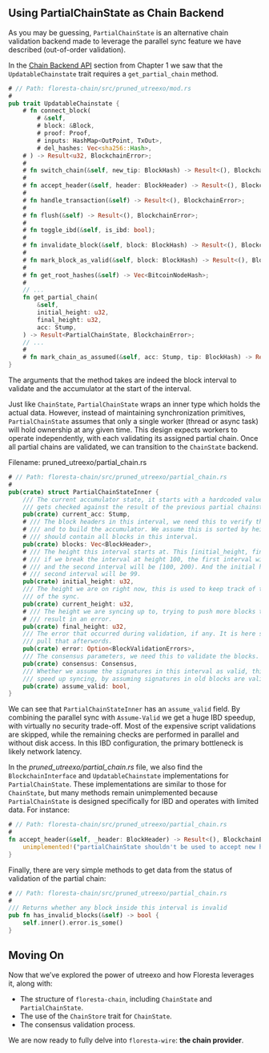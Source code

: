 ## Using PartialChainState as Chain Backend

As you may be guessing, `PartialChainState` is an alternative chain validation backend made to leverage the parallel sync feature we have described (out-of-order validation).

In the [Chain Backend API](ch01-02-chain-backend-api.md) section from Chapter 1 we saw that the `UpdatableChainstate` trait requires a `get_partial_chain` method.

```rust
# // Path: floresta-chain/src/pruned_utreexo/mod.rs
#
pub trait UpdatableChainstate {
    # fn connect_block(
        # &self,
        # block: &Block,
        # proof: Proof,
        # inputs: HashMap<OutPoint, TxOut>,
        # del_hashes: Vec<sha256::Hash>,
    # ) -> Result<u32, BlockchainError>;
    #
    # fn switch_chain(&self, new_tip: BlockHash) -> Result<(), BlockchainError>;
    #
    # fn accept_header(&self, header: BlockHeader) -> Result<(), BlockchainError>;
    #
    # fn handle_transaction(&self) -> Result<(), BlockchainError>;
    #
    # fn flush(&self) -> Result<(), BlockchainError>;
    #
    # fn toggle_ibd(&self, is_ibd: bool);
    #
    # fn invalidate_block(&self, block: BlockHash) -> Result<(), BlockchainError>;
    #
    # fn mark_block_as_valid(&self, block: BlockHash) -> Result<(), BlockchainError>;
    #
    # fn get_root_hashes(&self) -> Vec<BitcoinNodeHash>;
    #
    // ...
    fn get_partial_chain(
        &self,
        initial_height: u32,
        final_height: u32,
        acc: Stump,
    ) -> Result<PartialChainState, BlockchainError>;
    // ...
    #
    # fn mark_chain_as_assumed(&self, acc: Stump, tip: BlockHash) -> Result<bool, BlockchainError>;
}
```

The arguments that the method takes are indeed the block interval to validate and the accumulator at the start of the interval.

Just like `ChainState`, `PartialChainState` wraps an inner type which holds the actual data. However, instead of maintaining synchronization primitives, `PartialChainState` assumes that only a single worker (thread or async task) will hold ownership at any given time. This design expects workers to operate independently, with each validating its assigned partial chain. Once all partial chains are validated, we can transition to the `ChainState` backend.

Filename: pruned_utreexo/partial_chain.rs

```rust
# // Path: floresta-chain/src/pruned_utreexo/partial_chain.rs
#
pub(crate) struct PartialChainStateInner {
    /// The current accumulator state, it starts with a hardcoded value and
    /// gets checked against the result of the previous partial chainstate.
    pub(crate) current_acc: Stump,
    # /// The block headers in this interval, we need this to verify the blocks
    # /// and to build the accumulator. We assume this is sorted by height, and
    # /// should contain all blocks in this interval.
    pub(crate) blocks: Vec<BlockHeader>,
    # /// The height this interval starts at. This [initial_height, final_height), so
    # /// if we break the interval at height 100, the first interval will be [0, 100)
    # /// and the second interval will be [100, 200). And the initial height of the
    # /// second interval will be 99.
    pub(crate) initial_height: u32,
    /// The height we are on right now, this is used to keep track of the progress
    /// of the sync.
    pub(crate) current_height: u32,
    # /// The height we are syncing up to, trying to push more blocks than this will
    # /// result in an error.
    pub(crate) final_height: u32,
    /// The error that occurred during validation, if any. It is here so we can
    /// pull that afterwords.
    pub(crate) error: Option<BlockValidationErrors>,
    /// The consensus parameters, we need this to validate the blocks.
    pub(crate) consensus: Consensus,
    /// Whether we assume the signatures in this interval as valid, this is used to
    /// speed up syncing, by assuming signatures in old blocks are valid.
    pub(crate) assume_valid: bool,
}
```

We can see that `PartialChainStateInner` has an `assume_valid` field. By combining the parallel sync with `Assume-Valid` we get a huge IBD speedup, with virtually no security trade-off. Most of the expensive script validations are skipped, while the remaining checks are performed in parallel and without disk access. In this IBD configuration, the primary bottleneck is likely network latency.

In the _pruned_utreexo/partial_chain.rs_ file, we also find the `BlockchainInterface` and `UpdatableChainstate` implementations for `PartialChainState`. These implementations are similar to those for `ChainState`, but many methods remain unimplemented because `PartialChainState` is designed specifically for IBD and operates with limited data. For instance:

```rust
# // Path: floresta-chain/src/pruned_utreexo/partial_chain.rs
#
fn accept_header(&self, _header: BlockHeader) -> Result<(), BlockchainError> {
    unimplemented!("partialChainState shouldn't be used to accept new headers")
}
```

Finally, there are very simple methods to get data from the status of validation of the partial chain:

```rust
# // Path: floresta-chain/src/pruned_utreexo/partial_chain.rs
#
/// Returns whether any block inside this interval is invalid
pub fn has_invalid_blocks(&self) -> bool {
    self.inner().error.is_some()
}
```

## Moving On

Now that we’ve explored the power of utreexo and how Floresta leverages it, along with:

- The structure of `floresta-chain`, including `ChainState` and `PartialChainState`.
- The use of the `ChainStore` trait for `ChainState`.
- The consensus validation process.

We are now ready to fully delve into `floresta-wire`: **the chain provider**.
